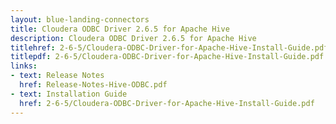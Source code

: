 ```yaml
---
layout: blue-landing-connectors
title: Cloudera ODBC Driver 2.6.5 for Apache Hive
description: Cloudera ODBC Driver 2.6.5 for Apache Hive
titlehref: 2-6-5/Cloudera-ODBC-Driver-for-Apache-Hive-Install-Guide.pdf
titlepdf: 2-6-5/Cloudera-ODBC-Driver-for-Apache-Hive-Install-Guide.pdf
links:
- text: Release Notes
  href: Release-Notes-Hive-ODBC.pdf
- text: Installation Guide
  href: 2-6-5/Cloudera-ODBC-Driver-for-Apache-Hive-Install-Guide.pdf
---
```

